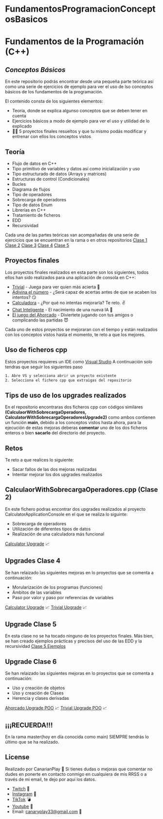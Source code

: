 # FundamentosProgramacionConceptosBasicos

# Fundamentos de la Programación (C++)
## _Conceptos Básicos_

En este repositorio podrás encontrar desde una pequeña parte teórica 
así como una serie de ejercicios de ejemplo para ver el uso de lso conceptos básicos de los fundamentos de la
programación.

El contenido consta de los siguientes elementos: 
- Teoría, donde se explica algunso conceptos que se deben tener en cuenta
- Ejercicios básicos a modo de ejemplo para ver el uso y utilidad de lo explicado
- 👨‍💻 5 proyectos finales resueltos y que tu mismo podás modificar y entrenar con ellos los conceptos vistos

## Teoría

- Flujo de datos en C++
- Tipo primitivo de variables y datos así como inicialización y uso
- Tipo estructurado de datos (Arrays y matrices)
- Estructuras de control   (Condicionales)
- Bucles
- Diagrama de flujos
- Tipo de operadores
- Sobrecarga de operadores
- Tipo de datos Enum
- Librerías en C++
- Tratamiento de ficheros
- EDD
- Recursividad

Cada una de las partes teóricas van acompañadas de una serie de ejercicios que se encuentran en la rama o en otros repositorios
[Clase 1](https://github.com/Canarianplay/FundamentosProgramacionConceptosBasicos/tree/feature/CodigoEjemplosClase1)
[Clase 2](https://github.com/Canarianplay/TipsOperadores)
[Clase 3](https://github.com/Canarianplay/EjemploTratamientoFichero)
[Clase 4](https://github.com/Canarianplay/FundamentosProgramacionConceptosBasicos/tree/feature/CalculatorConsoleApplication)
[Clase 5](https://github.com/Canarianplay/FundamentosProgramacionConceptosBasicos/tree/feature/ProyectoEDD)

## Proyectos finales
Los proyectos finales realizados en esta parte son los siguientes, todos ellos han sido realizados para una aplicación de consola en C++:

- [Trivial](https://github.com/Canarianplay/FundamentosProgramacionConceptosBasicos/tree/feature/TrivialConcoleApplication) - Juega para ver quien más acierta 🤯
- [Adivina el número](https://github.com/Canarianplay/FundamentosProgramacionConceptosBasicos/tree/feature/GuessTheNumber) - ¿Será capaz de acertas antes de que se acaben los intentos? 😏
- [Calculadora](https://github.com/Canarianplay/FundamentosProgramacionConceptosBasicos/tree/feature/CalculatorConsoleApplication) - ¿Por qué no intentas mejorarla? Te reto. ✌
- [Chat Inteligente](https://github.com/Canarianplay/FundamentosProgramacionConceptosBasicos/tree/feature/ChatConsoleApplication) - El nacimiento de una nueva IA 🤖
- [El juego del Ahorcado](https://github.com/Canarianplay/FundamentosProgramacionConceptosBasicos/tree/feature/AhorcadoConsoleApplication) - Diviertete jugando con tus amigos o complicando las partidas 😈

Cada uno de estos proyectos se mejoraran con el tiempo y están realizados con los conceptos vistos hasta el momento, te reto a que los mejores.


## Uso de ficheros cpp

Estos proyectos requieres un IDE como [Visual Studio](https://visualstudio.microsoft.com/es/)
A continuación solo tendras que seguir los siguientes paso
```sh
1. Abre VS y selecciona abrir un proyecto existente
2. Selecciona el fichero cpp que extraigas del repositorio
```

## Tips de uso de los upgrades realizados
En el repositorio encontraras dos ficheros cpp con códigos similares **(CalculaorWithSobrecargaOperadores, CalculatorWithSobrecargaOperadoresUpgrade2)** como ambos contienen un función **main**, debido a los conceptos vistos hasta ahora, para la ejecución de estas mejoras deberas **comentar** uno de los dos ficheros enteros o bien **sacarlo** del directorio del proyecto.

## Retos
Te reto a que realices lo siguiente:
- Sacar fallos de las dos mejoras realizadas
- Intentar mejorar los dos upgrades realizados

## CalculaorWithSobrecargaOperadores.cpp (Clase 2)
En este fichero podras encontrar dos upgrades realizados al proyecto CalculatorApplicationConsole en el que se realiza lo siguinte:
- Sobrecarga de operadores
- Utilización de diferentes tipos de datos
- Realización de una calculadora más funcional

[Calculator Upgrade](https://github.com/Canarianplay/FundamentosProgramacionConceptosBasicos/tree/feature/CalculatorConsoleApplication/CalculatorConsoleApplication/CalculaorWithSobrecargaOperadores) 📈

## Upgrades Clase 4
Se han relaizado las siguientes mejoras en lo proyectos que se comenta a continuación:
- Morularización de los programas (funciones)
- Ámbitos de las variables
- Paso por valor y paso por referencias de variables

[Calculator Upgrade](https://github.com/Canarianplay/FundamentosProgramacionConceptosBasicos/tree/feature/CalculatorConsoleApplication) 📈
[Trivial Upgrade](https://github.com/Canarianplay/FundamentosProgramacionConceptosBasicos/tree/feature/TrivialConcoleApplication) 📈

## Upgrade Clase 5
En esta clase no se ha tocado ninguno de los proyectos finales. Más bien, se han creado ejemplos prácticas y precisos del uso de las EDD y la recursividad
[Clase 5 Ejemplos](https://github.com/Canarianplay/FundamentosProgramacionConceptosBasicos/tree/feature/ProyectoEDD)

## Upgrade Clase 6
Se han relaizado las siguientes mejoras en lo proyectos que se comenta a continuación:
- Uso y creación de objetos
- Uso y creación de Clases
- Herencia y clases derivadas

[Ahorcado Upgrade POO](https://github.com/Canarianplay/FundamentosProgramacionConceptosBasicos/tree/feature/AhorcadoPOO) 📈
[Trivial Upgrade POO](https://github.com/Canarianplay/FundamentosProgramacionConceptosBasicos/tree/feature/TrivialPlatanitoPOO) 📈

## ¡¡¡RECUERDA!!!
En la rama master(hoy en día conocida como main) SIEMPRE tendrás lo último que se ha realizado.

## License
Realizado por CanarianPlay 🍌
Si tienes dudas o mejoras que comentar no dudes en ponerte en contacto conmigo en cualquiera de mis RRSS o a través de mi email, te dejo por aquí los datos.
- [Twitch](https://www.twitch.tv/canarianplay) 👾
- [Instagram](https://www.instagram.com/canary_play/) 📸
- [TikTok](https://www.tiktok.com/@canarianplay) 💣
- [Youtube](https://www.youtube.com/channel/UCLKRz6v2PXB9qUSIsuHZXpQ) 🎥
- Email: canaryplay33@gmail.com 📩
